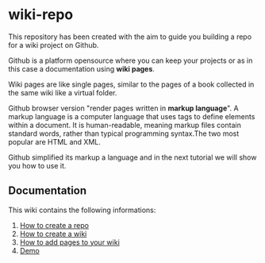 # wiki-repo

This repository has been created with the aim to guide you building a repo for a wiki project on Github.

Github is a platform opensource where you can keep your projects or as in this case a documentation using **wiki pages**.

Wiki pages are like single pages, similar to the pages of a book collected in the same wiki like a virtual folder.

Github browser version "render pages written in **markup language**". A markup language is a computer language that uses tags to define elements within a document. 
It is human-readable, meaning markup files contain standard words, rather than typical programming syntax.The two most popular are HTML and XML.

Github simplified its markup a language and in the next tutorial we will show you how to use it.

## Documentation

This wiki contains the following informations:

1. [How to create a repo](https://github.com/frankie-t-h/wiki-repo/blob/paola's_Branch/HowToCreateARepo.md)
2. [How to create a wiki]()
3. [How to add pages to your wiki]()
4. [Demo](https://github.com/frankie-t-h/wiki-repo/wiki)